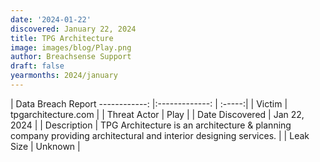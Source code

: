 ```yaml
---
date: '2024-01-22'
discovered: January 22, 2024
title: TPG Architecture
image: images/blog/Play.png
author: Breachsense Support
draft: false
yearmonths: 2024/january
---
```



| Data Breach Report
------------:     |:-------------:    | :-----:|
| Victim      | tpgarchitecture.com      | 
| Threat Actor      | Play      | 
| Date Discovered      | Jan 22, 2024      | 
| Description      | TPG Architecture is an architecture & planning company providing architectural and interior designing services.      | 
| Leak Size      | Unknown      | 

